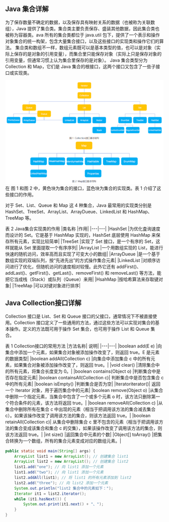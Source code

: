 ## Java 集合详解

为了保存数量不确定的数据，以及保存具有映射关系的数据（也被称为关联数组），Java 提供了集合类。集合类主要负责保存、盛装其他数据，因此集合类也被称为容器类。ava 所有的集合类都位于 java.util 包下，提供了一个表示和操作对象集合的统一构架，包含大量集合接口，以及这些接口的实现类和操作它们的算法。
集合类和数组不一样，数组元素既可以是基本类型的值，也可以是对象（实际上保存的是对象的引用变量），而集合里只能保存对象（实际上只是保存对象的引用变量，但通常习惯上认为集合里保存的是对象）。
Java 集合类型分为 Collection 和 Map，它们是 Java 集合的根接口，这两个接口又包含了一些子接口或实现类。

![](./images/Java1.png)
在 图 1 和图 2 中，黄色块为集合的接口，蓝色块为集合的实现类。表 1 介绍了这些接口的作用。


对于 Set、List、Queue 和 Map 这 4 种集合，Java 最常用的实现类分别是 HashSet、TreeSet、ArrayList、ArrayDueue、LinkedList 和 HashMap、TreeMap 等。

表 2 Java集合实现类的作用
|类名称	|作用|
|---|---|
|HashSet	|为优化査询速度而设计的 Set。它是基于 HashMap 实现的，HashSet 底层使用 HashMap 来保存所有元素，实现比较简单|
|TreeSet	|实现了 Set 接口，是一个有序的 Set，这样就能从 Set 里面提取一个有序序列|
|ArrayList	|一个用数组实现的 List，能进行快速的随机访问，效率高而且实现了可变大小的数组|
|ArrayDueue	|是一个基于数组实现的双端队列，按“先进先出”的方式操作集合元素|
|LinkedList	|对顺序访问进行了优化，但随机访问的速度相对较慢。此外它还有 addFirst()、addLast()、getFirst()、getLast()、removeFirst() 和 removeLast() 等方法，能把它当成栈（Stack）或队列（Queue）来用|
|HsahMap	|按哈希算法来存取键对象|
|TreeMap	|可以对键对象进行排序|

## Java Collection接口详解
Collection 接口是 List、Set 和 Queue 接口的父接口，通常情况下不被直接使用。Collection 接口定义了一些通用的方法，通过这些方法可以实现对集合的基本操作。定义的方法既可用于操作 Set 集合，也可用于操作 List 和 Queue 集合。

表 1 Collection接口的常用方法
|方法名称|	说明|
|---|---|
|boolean add(E e)	|向集合中添加一个元素，如果集合对象被添加操作改变了，则返回 true。E 是元素的数据类型|
|boolean addAll(Collection c)	|向集合中添加集合 c 中的所有元素，如果集合对象被添加操作改变了，则返回 true。|
|void clear()	|清除集合中的所有元素，将集合长度变为 0。|
|boolean contains(Object o)	|判断集合中是否存在指定元素|
|boolean containsAll(Collection c)|	判断集合中是否包含集合 c 中的所有元素|
|boolean isEmpty()	|判断集合是否为空|
|Iterator<E>iterator()|	返回一个 Iterator 对象，用于遍历集合中的元素|
|boolean remove(Object o)	|从集合中删除一个指定元素，当集合中包含了一个或多个元素 o 时，该方法只删除第一个符合条件的元素，该方法将返回 true。|
|boolean removeAll(Collection c)	|从集合中删除所有在集合 c 中出现的元素（相当于把调用该方法的集合减去集合 c）。如果该操作改变了调用该方法的集合，则该方法返回 true。|
|boolean retainAll(Collection c)|	从集合中删除集合 c 里不包含的元素（相当于把调用该方法的集合变成该集合和集合 c 的交集），如果该操作改变了调用该方法的集合，则该方法返回 true。|
|int size()	|返回集合中元素的个数|
|Object[] toArray()	|把集合转换为一个数组，所有的集合元素变成对应的数组元素。|

```java
public static void main(String[] args) {
    ArrayList list1 = new ArrayList(); // 创建集合 list1
    ArrayList list2 = new ArrayList(); // 创建集合 list2
    list1.add("one"); // 向 list1 添加一个元素
    list1.add("two"); // 向 list1 添加一个元素
    list2.addAll(list1); // 将 list1 的所有元素添加到 list2
    list2.add("three"); // 向 list2 添加一个元素
    System.out.println("list2 集合中的元素如下：");
    Iterator it1 = list2.iterator();
    while (it1.hasNext()) {
        System.out.print(it1.next() + "、");
    }
}
```









